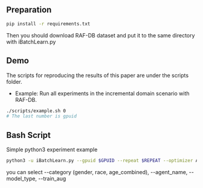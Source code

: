 ## Preparation
```bash
pip install -r requirements.txt
```
Then you should download RAF-DB dataset and put it to the same directory with iBatchLearn.py   
## Demo
The scripts for reproducing the results of this paper are under the scripts folder.

- Example: Run all experiments in the incremental domain scenario with RAF-DB.  
```bash
./scripts/example.sh 0
# The last number is gpuid
```
## Bash Script
Simple python3 experiment example
```bash
python3 -u iBatchLearn.py --gpuid $GPUID --repeat $REPEAT --optimizer Adam    --no_class_remap --force_out_dim 7 --schedule 25 --batch_size 24 --model_type mycnn --model_name Net  --agent_type customization  --agent_name GEM_100        --lr 0.0001 --reg_coef 10 100         --category gender --train_aug
```
you can select --category (gender, race, age_combined), --agent_name, --model_type, --train_aug
